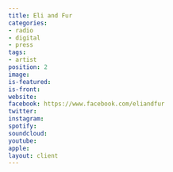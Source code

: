 ```yaml
---
title: Eli and Fur
categories:
- radio
- digital
- press
tags:
- artist
position: 2
image: 
is-featured: 
is-front: 
website: 
facebook: https://www.facebook.com/eliandfur
twitter: 
instagram: 
spotify: 
soundcloud: 
youtube: 
apple: 
layout: client
---
```


